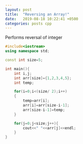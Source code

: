 ```yaml
---
layout: post
title:  "Reversing an Array!"
date:   2019-08-18 10:22:41 +0500
categories: posts cpp
---
```

Performs reversal of integer

```cpp
#include<iostream>
using namespace std;

const int size=5;

int main(){
	int i,j;
	int arr[size]={1,2,3,4,5};
	int temp;

	for(i=0;i<(size/ 2);i++)
	{
		temp=arr[i];
		arr[i]=arr[size-i-1];
		arr[size-i-1]=temp;		
	}

	for(j=0;j<size;j++){
		cout<<" "<<arr[j]<<endl;
	}
}
```

[jekyll-docs]: https://jekyllrb.com/docs/home
[jekyll-gh]:   https://github.com/jekyll/jekyll
[jekyll-talk]: https://talk.jekyllrb.com/
